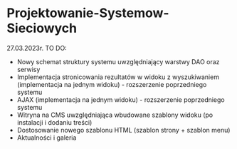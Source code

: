# Projektowanie-Systemow-Sieciowych

27.03.2023r.
TO DO:
- Nowy schemat struktury systemu uwzględniający warstwy DAO oraz serwisy
- Implementacja stronicowania rezultatów w widoku z wyszukiwaniem (implementacja na jednym widoku) - rozszerzenie poprzedniego systemu
- AJAX (implementacja na jednym widoku) - rozszerzenie poprzedniego systemu
- Witryna na CMS uwzględniająca wbudowane szablony widoku (po instalacji i dodaniu treści)
- Dostosowanie nowego szablonu HTML (szablon strony + szablon menu)
- Aktualności i galeria
